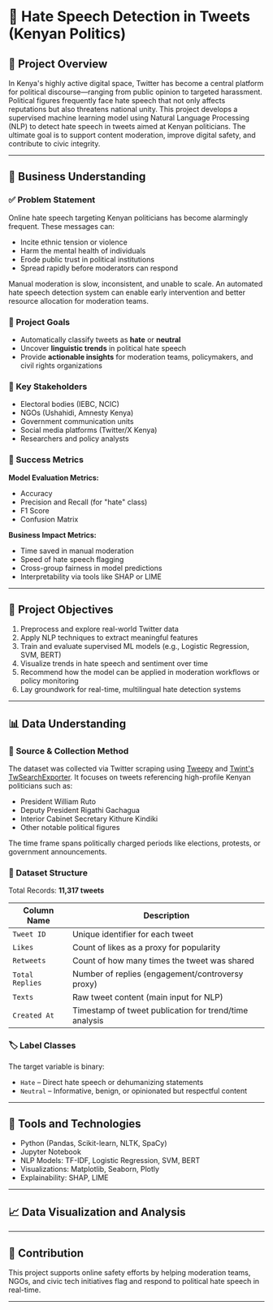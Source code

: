 # 🧠 Hate Speech Detection in Tweets (Kenyan Politics)

## 📌 Project Overview

In Kenya's highly active digital space, Twitter has become a central platform for political discourse—ranging from public opinion to targeted harassment. Political figures frequently face hate speech that not only affects reputations but also threatens national unity. This project develops a supervised machine learning model using Natural Language Processing (NLP) to detect hate speech in tweets aimed at Kenyan politicians. The ultimate goal is to support content moderation, improve digital safety, and contribute to civic integrity.

---

## 💼 Business Understanding

### ✅ Problem Statement

Online hate speech targeting Kenyan politicians has become alarmingly frequent. These messages can:

- Incite ethnic tension or violence  
- Harm the mental health of individuals  
- Erode public trust in political institutions  
- Spread rapidly before moderators can respond

Manual moderation is slow, inconsistent, and unable to scale. An automated hate speech detection system can enable early intervention and better resource allocation for moderation teams.

### 🎯 Project Goals

- Automatically classify tweets as **hate** or **neutral**
- Uncover **linguistic trends** in political hate speech
- Provide **actionable insights** for moderation teams, policymakers, and civil rights organizations

### 👥 Key Stakeholders

- Electoral bodies (IEBC, NCIC)  
- NGOs (Ushahidi, Amnesty Kenya)  
- Government communication units  
- Social media platforms (Twitter/X Kenya)  
- Researchers and policy analysts  

### 📏 Success Metrics

**Model Evaluation Metrics:**

- Accuracy  
- Precision and Recall (for "hate" class)  
- F1 Score  
- Confusion Matrix  

**Business Impact Metrics:**

- Time saved in manual moderation  
- Speed of hate speech flagging  
- Cross-group fairness in model predictions  
- Interpretability via tools like SHAP or LIME

---

## 🎯 Project Objectives

1. Preprocess and explore real-world Twitter data
2. Apply NLP techniques to extract meaningful features
3. Train and evaluate supervised ML models (e.g., Logistic Regression, SVM, BERT)
4. Visualize trends in hate speech and sentiment over time
5. Recommend how the model can be applied in moderation workflows or policy monitoring
6. Lay groundwork for real-time, multilingual hate detection systems

---

## 📊 Data Understanding

### 📅 Source & Collection Method

The dataset was collected via Twitter scraping using [Tweepy](https://www.tweepy.org/) and [Twint's TwSearchExporter](https://github.com/twintproject/twint). It focuses on tweets referencing high-profile Kenyan politicians such as:

- President William Ruto  
- Deputy President Rigathi Gachagua  
- Interior Cabinet Secretary Kithure Kindiki  
- Other notable political figures

The time frame spans politically charged periods like elections, protests, or government announcements.

### 📂 Dataset Structure

Total Records: **11,317 tweets**

| Column Name       | Description                                                                 |
|-------------------|------------------------------------------------------------------------------|
| `Tweet ID`        | Unique identifier for each tweet                                             |
| `Likes`           | Count of likes as a proxy for popularity                                     |
| `Retweets`        | Count of how many times the tweet was shared                                 |
| `Total Replies`   | Number of replies (engagement/controversy proxy)                             |
| `Texts`           | Raw tweet content (main input for NLP)                                       |
| `Created At`      | Timestamp of tweet publication for trend/time analysis                       |

### 🏷️ Label Classes

The target variable is binary:

- `Hate` – Direct hate speech or dehumanizing statements  
- `Neutral` – Informative, benign, or opinionated but respectful content

---

## 🔧 Tools and Technologies

- Python (Pandas, Scikit-learn, NLTK, SpaCy)
- Jupyter Notebook
- NLP Models: TF-IDF, Logistic Regression, SVM, BERT
- Visualizations: Matplotlib, Seaborn, Plotly
- Explainability: SHAP, LIME

---
## 📈 Data Visualization and Analysis



---

## 🤝 Contribution

This project supports online safety efforts by helping moderation teams, NGOs, and civic tech initiatives flag and respond to political hate speech in real-time.

---

